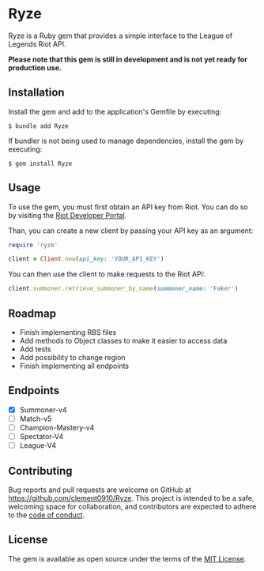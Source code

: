 # Ryze

Ryze is a Ruby gem that provides a simple interface to the League of Legends Riot API.

**Please note that this gem is still in development and is not yet ready for production use.**

## Installation

Install the gem and add to the application's Gemfile by executing:

    $ bundle add Ryze

If bundler is not being used to manage dependencies, install the gem by executing:

    $ gem install Ryze

## Usage

To use the gem, you must first obtain an API key from Riot.
You can do so by visiting the [Riot Developer Portal](https://developer.riotgames.com/).

Than, you can create a new client by passing your API key as an argument:

```ruby
require 'ryze'

client = Client.new(api_key: 'YOUR_API_KEY')
```

You can then use the client to make requests to the Riot API:

```ruby
client.summoner.retrieve_summoner_by_name(summoner_name: 'Faker')
```

## Roadmap

- Finish implementing RBS files
- Add methods to Object classes to make it easier to access data
- Add tests
- Add possibility to change region
- Finish implementing all endpoints

## Endpoints

- [x] Summoner-v4
- [ ] Match-v5
- [ ] Champion-Mastery-v4
- [ ] Spectator-V4
- [ ] League-V4

## Contributing

Bug reports and pull requests are welcome on GitHub at https://github.com/clement0910/Ryze. This project is intended to be a safe, welcoming space for collaboration, and contributors are expected to adhere to the [code of conduct](https://github.com/clement0910/Ryze/blob/master/CODE_OF_CONDUCT.md).

## License

The gem is available as open source under the terms of the [MIT License](https://opensource.org/licenses/MIT).
